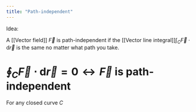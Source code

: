```yaml
---
title: "Path-independent"
---
```

Idea: 

A [[Vector field]] $\vec{F}$ is path-independent if the [[Vector line integral]]$\int_{C} \vec{F} \cdot \mathrm{d} \vec{r}$ is the same no matter what path you take.
# $\oint_{C} \vec{F} \cdot \mathrm{d} \vec{r}=0 \leftrightarrow \vec{F}$ is path-independent

For any closed curve $C$